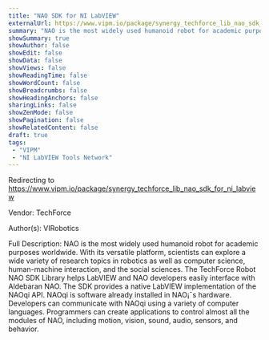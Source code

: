 ```yaml
---
title: "NAO SDK for NI LabVIEW"
externalUrl: https://www.vipm.io/package/synergy_techforce_lib_nao_sdk_for_ni_labview
summary: "NAO is the most widely used humanoid robot for academic purposes worldwide."
showSummary: true
showAuthor: false
showEdit: false
showData: false
showViews: false
showReadingTime: false
showWordCount: false
showBreadcrumbs: false
showHeadingAnchors: false
sharingLinks: false
showZenMode: false
showPagination: false
showRelatedContent: false
draft: true
tags:
 - "VIPM"
 - "NI LabVIEW Tools Network"
---
```


Redirecting to https://www.vipm.io/package/synergy_techforce_lib_nao_sdk_for_ni_labview

Vendor: TechForce

Author(s): VIRobotics
 
Full Description:
NAO is the most widely used humanoid robot for academic purposes worldwide. With its versatile platform, scientists can explore a wide variety of research topics in robotics as well as computer science, human-machine interaction, and the social sciences.
The TechForce Robot NAO SDK Library helps LabVIEW and NAO developers easily interface with Aldebaran NAO. The SDK provides a native LabVIEW implementation of the NAOqi API. NAOqi is software already installed in NAO¡¯s hardware.
 Developers can communicate with NAOqi using a variety of computer languages. Programmers can create applications to control almost all the modules of NAO, including motion, vision, sound, audio, sensors, and behavior.